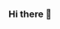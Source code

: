 ### Hi there 👋

<!--
**KawserIslamAbid/KawserIslamAbid** is a ✨ _special_ ✨ repository because its `README.md` (this file) appears on your GitHub profile.

Here are some ideas to get you started:

- 🔭 I’m currently working on Python Django...
- 🌱 I’m currently Python Django ...
- 👯 I’m looking to collaborate on ...
- 🤔 I’m looking for help with ...
- 💬 Ask me about python...
- 📫 How to reach me: facebook, instagram...
- 😄 Pronouns: ...
- ⚡ Fun fact: ...
-->
